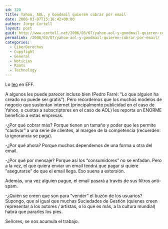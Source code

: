```yaml
---
id: 320
title: Yahoo, AOL, y Goodmail quieren cobrar por email
date: 2006-03-07T15:16:42+00:00
author: Jorge Cortell
layout: post
guid: http://www.cortell.net/2006/03/07/yahoo-aol-y-goodmail-quieren-cobrar-por-email/
permalink: /2006/03/07/yahoo-aol-y-goodmail-quieren-cobrar-por-email/
categories:
  - CiberDerechos
  - Copyfight
  - General
  - Noticias
  - Rants
  - Technology
---
```

Lo [leo](http://www.eff.org/deeplinks/archives/004398.php) en EFF.

A algunos les puede parecer incluso bien (Pedro Farré: &#8220;Lo que alguien ha creado no puede ser gratis&#8221;). Pero recordemos que los muchos modelos de negocio que sustentan internet (principalmente publicidad en el caso de Yahoo, o cuotas a subscriptores en el caso de AOL) les reporta un ENORME beneficio a estas empresas.

-¿Por qué cobrar más? Porque tienen un tamaño y poder que les permite &#8220;cautivar&#8221; a una serie de clientes, al margen de la competencia (recuerden: la ignorancia se paga).

-¿Por qué ahora? Porque muchos dependemos de una forma u otra del email.

-¿Por qué por mensaje? Porque así­ los &#8220;consumidores&#8221; no se enfadan. Pero a la vez, el que quiera enviar un email tendrá que pagar si quiere &#8220;asegurarse&#8221; de que el email llega. Eso suena a extorsión.

Además, una vez alguien pague, el email pasará a través de sus filtros anti-spam.

-¿Quién se creen que son para &#8220;vender&#8221; el buzón de los usuarios? Supongo, que al igual que muchas Suciedades de Gestión (quienes creen representar a los autores / artistas, o lo que es más, a la cultura mundial) habrá que pararles los pies.

Señores, se nos acumula el trabajo.
